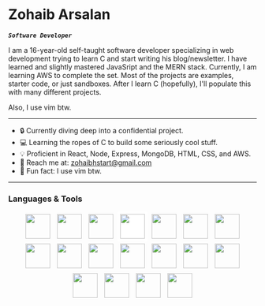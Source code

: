 # Zohaib Arsalan

**_`Software Developer`_**

I am a 16-year-old self-taught software developer specializing in web development trying to learn C and start writing his blog/newsletter. I have learned and slightly mastered JavaSript and the MERN stack. Currently, I am learning AWS to complete the set. Most of the projects are examples, starter code, or just sandboxes. After I learn C (hopefully), I'll populate this with many different projects.

Also, I use vim btw.

---

- 🔒 Currently diving deep into a confidential project.
- 💻 Learning the ropes of C to build some seriously cool stuff.
- 💡 Proficient in React, Node, Express, MongoDB, HTML, CSS, and AWS.
- 📧 Reach me at: zohaibhstart@gmail.com
- 🎉 Fun fact: I use vim btw.

---

### Languages & Tools

<div style="text-align:center;">
    <img src="https://cdn.jsdelivr.net/gh/devicons/devicon@latest/icons/javascript/javascript-original.svg" style="width: 50px; padding: 5px;" />
    <img src="https://cdn.jsdelivr.net/gh/devicons/devicon@latest/icons/react/react-original.svg" style="width:50px;padding:5px;" />
    <img src="https://cdn.jsdelivr.net/gh/devicons/devicon@latest/icons/nodejs/nodejs-original-wordmark.svg" style="width:50px;padding:5px;" />
    <img src="https://cdn.jsdelivr.net/gh/devicons/devicon@latest/icons/express/express-original.svg" style="width:50px;padding:5px;background-color:white;" />
    <img src="https://cdn.jsdelivr.net/gh/devicons/devicon@latest/icons/mongodb/mongodb-original.svg" style="width:50px;padding:5px;" />
    <img src="https://cdn.jsdelivr.net/gh/devicons/devicon@latest/icons/amazonwebservices/amazonwebservices-original-wordmark.svg" style="width:50px;padding:5px;" />
    <img src="https://cdn.jsdelivr.net/gh/devicons/devicon@latest/icons/html5/html5-original.svg" style="width:50px;padding:5px;" />
    <img src="https://cdn.jsdelivr.net/gh/devicons/devicon@latest/icons/css3/css3-original.svg" style="width:50px;padding:5px;" />
    <img src="https://cdn.jsdelivr.net/gh/devicons/devicon@latest/icons/tailwindcss/tailwindcss-original.svg" style="width:50px;padding:5px;" />
    <img src="https://cdn.jsdelivr.net/gh/devicons/devicon@latest/icons/python/python-original.svg" style="width:50px;padding:5px;" />
    <img src="https://cdn.jsdelivr.net/gh/devicons/devicon@latest/icons/c/c-original.svg" style="width:50px;padding:5px;" />
    <img src="https://cdn.jsdelivr.net/gh/devicons/devicon@latest/icons/git/git-original.svg" style="width:50px;padding:5px;" />
    <img src="https://cdn.jsdelivr.net/gh/devicons/devicon@latest/icons/nginx/nginx-original.svg" style="width:50px;padding:5px;" />
    <img src="https://cdn.jsdelivr.net/gh/devicons/devicon@latest/icons/postman/postman-original.svg" style="width:50px;padding:5px;" />
    <img src="https://cdn.jsdelivr.net/gh/devicons/devicon@latest/icons/docker/docker-original.svg" style="width:50px;padding:5px;" />
    <img src="https://cdn.jsdelivr.net/gh/devicons/devicon@latest/icons/neovim/neovim-original.svg" style="width:50px;padding:5px;" />
    <img src="https://cdn.jsdelivr.net/gh/devicons/devicon@latest/icons/arduino/arduino-original-wordmark.svg" style="width:50px;padding:5px;" />
    <img src="https://cdn.jsdelivr.net/gh/devicons/devicon@latest/icons/figma/figma-original.svg" style="width:50px;padding:5px;" />
</div>

